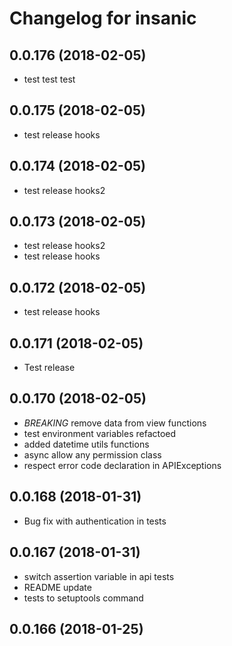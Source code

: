 Changelog for insanic
=====================

0.0.176 (2018-02-05)
--------------------

- test test test


0.0.175 (2018-02-05)
--------------------

- test release hooks


0.0.174 (2018-02-05)
--------------------

- test release hooks2


0.0.173 (2018-02-05)
--------------------

- test release hooks2
- test release hooks


0.0.172 (2018-02-05)
--------------------

- test release hooks


0.0.171 (2018-02-05)
--------------------

- Test release


0.0.170 (2018-02-05)
--------------------

- *BREAKING* remove data from view functions
- test environment variables refactoed
- added datetime utils functions
- async allow any permission class
- respect error code declaration in APIExceptions


0.0.168 (2018-01-31)
--------------------

- Bug fix with authentication in tests


0.0.167 (2018-01-31)
--------------------

- switch assertion variable in api tests
- README update
- tests to setuptools command


0.0.166 (2018-01-25)
--------------------